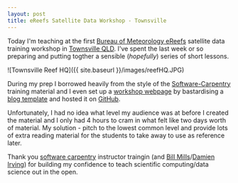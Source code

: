 ```yaml
---
layout: post
title: eReefs Satellite Data Workshop - Townsville
---
```

Today I'm teaching at the first [Bureau of Meteorology eReefs](www.bom.gov.au/marinewaterquality) satellite data training workshop in [Townsville QLD](http://en.wikipedia.org/wiki/Townsville). I've spent the last week or so preparing and putting togther a sensible (*hopefully*) series of short lessons.

![Townsville Reef HQ]({{ site.baseurl }}/images/reefHQ.JPG)

During my prep I borrowed heavily from the style of the [Software-Carpentry](http://software-carpentry.org/) training material and I even set up a [workshop webpage](https://ereefs.github.io/) by bastardising a [blog template](http://www.robtheoceanographer.com/MyFirstPost/) and hosted it on [GitHub](https://pages.github.com/).

Unfortunately, I had no idea what level my audience was at before I created the material and I only had 4 hours to cram in what felt like two days worth of material. My solution - pitch to the lowest common level and provide lots of extra reading material for the students to take away to use as reference later.

Thank you [software carpentry](http://software-carpentry.org/) instructor traingin (and [Bill Mills](https://twitter.com/billdoesphysics)/[Damien Irving](https://twitter.com/drclimate)) for building my confidence to teach scientific computing/data science out in the open.
